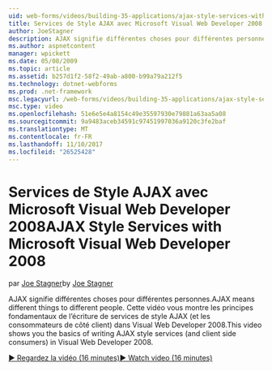 ```yaml
---
uid: web-forms/videos/building-35-applications/ajax-style-services-with-microsoft-visual-web-developer-2008
title: Services de Style AJAX avec Microsoft Visual Web Developer 2008 | Documents Microsoft
author: JoeStagner
description: AJAX signifie différentes choses pour différentes personnes. Cette vidéo vous montre les principes fondamentaux de l’écriture de services de style AJAX (et les consommateurs de côté client) dans Visual Web dev...
ms.author: aspnetcontent
manager: wpickett
ms.date: 05/08/2009
ms.topic: article
ms.assetid: b257d1f2-58f2-49ab-a800-b99a79a212f5
ms.technology: dotnet-webforms
ms.prod: .net-framework
msc.legacyurl: /web-forms/videos/building-35-applications/ajax-style-services-with-microsoft-visual-web-developer-2008
msc.type: video
ms.openlocfilehash: 51e6e5e4a8154c49e35597930e79881a63aa5a08
ms.sourcegitcommit: 9a9483aceb34591c97451997036a9120c3fe2baf
ms.translationtype: MT
ms.contentlocale: fr-FR
ms.lasthandoff: 11/10/2017
ms.locfileid: "26525428"
---
```

<a name="ajax-style-services-with-microsoft-visual-web-developer-2008"></a><span data-ttu-id="b381c-104">Services de Style AJAX avec Microsoft Visual Web Developer 2008</span><span class="sxs-lookup"><span data-stu-id="b381c-104">AJAX Style Services with Microsoft Visual Web Developer 2008</span></span>
====================
<span data-ttu-id="b381c-105">par [Joe Stagner](https://github.com/JoeStagner)</span><span class="sxs-lookup"><span data-stu-id="b381c-105">by [Joe Stagner](https://github.com/JoeStagner)</span></span>

<span data-ttu-id="b381c-106">AJAX signifie différentes choses pour différentes personnes.</span><span class="sxs-lookup"><span data-stu-id="b381c-106">AJAX means different things to different people.</span></span> <span data-ttu-id="b381c-107">Cette vidéo vous montre les principes fondamentaux de l’écriture de services de style AJAX (et les consommateurs de côté client) dans Visual Web Developer 2008.</span><span class="sxs-lookup"><span data-stu-id="b381c-107">This video shows you the basics of writing AJAX style services (and client side consumers) in Visual Web Developer 2008.</span></span>

[<span data-ttu-id="b381c-108">&#9654; Regardez la vidéo (16 minutes)</span><span class="sxs-lookup"><span data-stu-id="b381c-108">&#9654; Watch video (16 minutes)</span></span>](https://channel9.msdn.com/Blogs/ASP-NET-Site-Videos/ajax-style-services-with-microsoft-visual-web-developer-2008)
